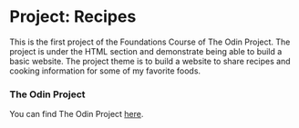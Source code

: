 # Project: Recipes
This is the first project of the Foundations Course of The Odin Project. The project is under the HTML section and demonstrate being able to build a basic website. The project theme is to build a website to share recipes and cooking information for some of my favorite foods. 

### The Odin Project
You can find The Odin Project [here](https://www.theodinproject.com/).
